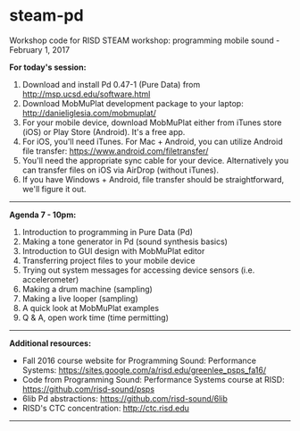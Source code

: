 # steam-pd
Workshop code for RISD STEAM workshop: programming mobile sound - February 1, 2017

**For today's session:**

1. Download and install Pd 0.47-1 (Pure Data) from http://msp.ucsd.edu/software.html
2. Download MobMuPlat development package to your laptop: http://danieliglesia.com/mobmuplat/
3. For your mobile device, download MobMuPlat either from iTunes store (iOS) or Play Store (Android).  It's a free app.
4. For iOS, you'll need iTunes.  For Mac + Android, you can utilize Android file transfer: https://www.android.com/filetransfer/
5. You'll need the appropriate sync cable for your device.  Alternatively you can transfer files on iOS via AirDrop (without iTunes).
6. If you have Windows + Android, file transfer should be straightforward, we'll figure it out.
---
**Agenda 7 - 10pm:**

1. Introduction to programming in Pure Data (Pd)
2. Making a tone generator in Pd (sound synthesis basics)
3. Introduction to GUI design with MobMuPlat editor
4. Transferring project files to your mobile device
5. Trying out system messages for accessing device sensors (i.e. accelerometer)
6. Making a drum machine (sampling)
7. Making a live looper (sampling)
8. A quick look at MobMuPlat examples
9. Q & A, open work time (time permitting)
---
**Additional resources:**

* Fall 2016 course website for Programming Sound: Performance Systems: https://sites.google.com/a/risd.edu/greenlee_psps_fa16/
* Code from Programming Sound: Performance Systems course at RISD: https://github.com/risd-sound/psps
* 6lib Pd abstractions: https://github.com/risd-sound/6lib
* RISD's CTC concentration: http://ctc.risd.edu
---
